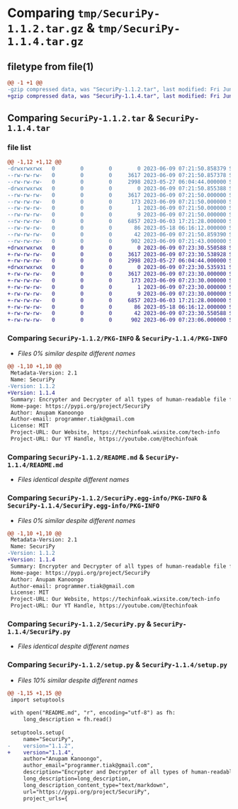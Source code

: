 # Comparing `tmp/SecuriPy-1.1.2.tar.gz` & `tmp/SecuriPy-1.1.4.tar.gz`

## filetype from file(1)

```diff
@@ -1 +1 @@
-gzip compressed data, was "SecuriPy-1.1.2.tar", last modified: Fri Jun  9 07:21:50 2023, max compression
+gzip compressed data, was "SecuriPy-1.1.4.tar", last modified: Fri Jun  9 07:23:30 2023, max compression
```

## Comparing `SecuriPy-1.1.2.tar` & `SecuriPy-1.1.4.tar`

### file list

```diff
@@ -1,12 +1,12 @@
-drwxrwxrwx   0        0        0        0 2023-06-09 07:21:50.858379 SecuriPy-1.1.2/
--rw-rw-rw-   0        0        0     3617 2023-06-09 07:21:50.857378 SecuriPy-1.1.2/PKG-INFO
--rw-rw-rw-   0        0        0     2998 2023-05-27 06:04:44.000000 SecuriPy-1.1.2/README.md
-drwxrwxrwx   0        0        0        0 2023-06-09 07:21:50.855388 SecuriPy-1.1.2/SecuriPy.egg-info/
--rw-rw-rw-   0        0        0     3617 2023-06-09 07:21:50.000000 SecuriPy-1.1.2/SecuriPy.egg-info/PKG-INFO
--rw-rw-rw-   0        0        0      173 2023-06-09 07:21:50.000000 SecuriPy-1.1.2/SecuriPy.egg-info/SOURCES.txt
--rw-rw-rw-   0        0        0        1 2023-06-09 07:21:50.000000 SecuriPy-1.1.2/SecuriPy.egg-info/dependency_links.txt
--rw-rw-rw-   0        0        0        9 2023-06-09 07:21:50.000000 SecuriPy-1.1.2/SecuriPy.egg-info/top_level.txt
--rw-rw-rw-   0        0        0     6857 2023-06-03 17:21:28.000000 SecuriPy-1.1.2/SecuriPy.py
--rw-rw-rw-   0        0        0       86 2023-05-18 06:16:12.000000 SecuriPy-1.1.2/pyproject.toml
--rw-rw-rw-   0        0        0       42 2023-06-09 07:21:50.859390 SecuriPy-1.1.2/setup.cfg
--rw-rw-rw-   0        0        0      902 2023-06-09 07:21:43.000000 SecuriPy-1.1.2/setup.py
+drwxrwxrwx   0        0        0        0 2023-06-09 07:23:30.550588 SecuriPy-1.1.4/
+-rw-rw-rw-   0        0        0     3617 2023-06-09 07:23:30.538928 SecuriPy-1.1.4/PKG-INFO
+-rw-rw-rw-   0        0        0     2998 2023-05-27 06:04:44.000000 SecuriPy-1.1.4/README.md
+drwxrwxrwx   0        0        0        0 2023-06-09 07:23:30.535931 SecuriPy-1.1.4/SecuriPy.egg-info/
+-rw-rw-rw-   0        0        0     3617 2023-06-09 07:23:30.000000 SecuriPy-1.1.4/SecuriPy.egg-info/PKG-INFO
+-rw-rw-rw-   0        0        0      173 2023-06-09 07:23:30.000000 SecuriPy-1.1.4/SecuriPy.egg-info/SOURCES.txt
+-rw-rw-rw-   0        0        0        1 2023-06-09 07:23:30.000000 SecuriPy-1.1.4/SecuriPy.egg-info/dependency_links.txt
+-rw-rw-rw-   0        0        0        9 2023-06-09 07:23:30.000000 SecuriPy-1.1.4/SecuriPy.egg-info/top_level.txt
+-rw-rw-rw-   0        0        0     6857 2023-06-03 17:21:28.000000 SecuriPy-1.1.4/SecuriPy.py
+-rw-rw-rw-   0        0        0       86 2023-05-18 06:16:12.000000 SecuriPy-1.1.4/pyproject.toml
+-rw-rw-rw-   0        0        0       42 2023-06-09 07:23:30.550588 SecuriPy-1.1.4/setup.cfg
+-rw-rw-rw-   0        0        0      902 2023-06-09 07:23:06.000000 SecuriPy-1.1.4/setup.py
```

### Comparing `SecuriPy-1.1.2/PKG-INFO` & `SecuriPy-1.1.4/PKG-INFO`

 * *Files 0% similar despite different names*

```diff
@@ -1,10 +1,10 @@
 Metadata-Version: 2.1
 Name: SecuriPy
-Version: 1.1.2
+Version: 1.1.4
 Summary: Encrypter and Decrypter of all types of human-readable file formats Using Python
 Home-page: https://pypi.org/project/SecuriPy
 Author: Anupam Kanoongo
 Author-email: programmer.tiak@gmail.com
 License: MIT
 Project-URL: Our Website, https://techinfoak.wixsite.com/tech-info
 Project-URL: Our YT Handle, https://youtube.com/@techinfoak
```

### Comparing `SecuriPy-1.1.2/README.md` & `SecuriPy-1.1.4/README.md`

 * *Files identical despite different names*

### Comparing `SecuriPy-1.1.2/SecuriPy.egg-info/PKG-INFO` & `SecuriPy-1.1.4/SecuriPy.egg-info/PKG-INFO`

 * *Files 0% similar despite different names*

```diff
@@ -1,10 +1,10 @@
 Metadata-Version: 2.1
 Name: SecuriPy
-Version: 1.1.2
+Version: 1.1.4
 Summary: Encrypter and Decrypter of all types of human-readable file formats Using Python
 Home-page: https://pypi.org/project/SecuriPy
 Author: Anupam Kanoongo
 Author-email: programmer.tiak@gmail.com
 License: MIT
 Project-URL: Our Website, https://techinfoak.wixsite.com/tech-info
 Project-URL: Our YT Handle, https://youtube.com/@techinfoak
```

### Comparing `SecuriPy-1.1.2/SecuriPy.py` & `SecuriPy-1.1.4/SecuriPy.py`

 * *Files identical despite different names*

### Comparing `SecuriPy-1.1.2/setup.py` & `SecuriPy-1.1.4/setup.py`

 * *Files 10% similar despite different names*

```diff
@@ -1,15 +1,15 @@
 import setuptools
 
 with open("README.md", "r", encoding="utf-8") as fh:
     long_description = fh.read()
 
 setuptools.setup(
     name="SecuriPy",
-    version="1.1.2",
+    version="1.1.4",
     author="Anupam Kanoongo",
     author_email="programmer.tiak@gmail.com",
     description="Encrypter and Decrypter of all types of human-readable file formats Using Python",
     long_description=long_description,
     long_description_content_type="text/markdown",
     url="https://pypi.org/project/SecuriPy",
     project_urls={
```

